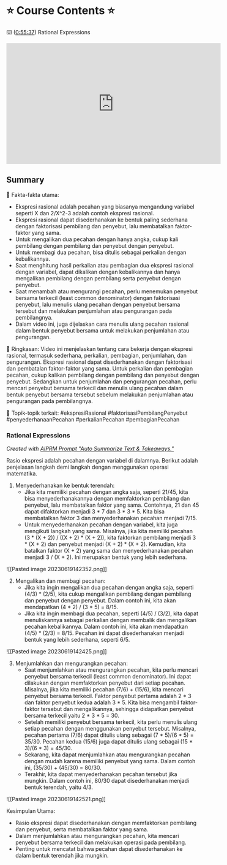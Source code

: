 # ⭐️ Course Contents ⭐️

⌨️ ([0:55:37](https://www.youtube.com/watch?v=LwCRRUa8yTU&list=PLUcC-GwJC7M4bq1J4_jSLOjg3jmbD7sp2&index=46&t=3337s)) Rational Expressions

<iframe width="560" height="315" src="https://www.youtube.com/embed/tJYRiKUigsk" title="YouTube video player" frameborder="0" allow="accelerometer; autoplay; clipboard-write; encrypted-media; gyroscope; picture-in-picture; web-share" allowfullscreen></iframe>

## Summary

📌 Fakta-fakta utama:
- Ekspresi rasional adalah pecahan yang biasanya mengandung variabel seperti X dan 2/X^2-3 adalah contoh ekspresi rasional.
- Ekspresi rasional dapat disederhanakan ke bentuk paling sederhana dengan faktorisasi pembilang dan penyebut, lalu membatalkan faktor-faktor yang sama.
- Untuk mengalikan dua pecahan dengan hanya angka, cukup kali pembilang dengan pembilang dan penyebut dengan penyebut.
- Untuk membagi dua pecahan, bisa ditulis sebagai perkalian dengan kebalikannya.
- Saat menghitung hasil perkalian atau pembagian dua ekspresi rasional dengan variabel, dapat dikalikan dengan kebalikannya dan hanya mengalikan pembilang dengan pembilang serta penyebut dengan penyebut.
- Saat menambah atau mengurangi pecahan, perlu menemukan penyebut bersama terkecil (least common denominator) dengan faktorisasi penyebut, lalu menulis ulang pecahan dengan penyebut bersama tersebut dan melakukan penjumlahan atau pengurangan pada pembilangnya.
- Dalam video ini, juga dijelaskan cara menulis ulang pecahan rasional dalam bentuk penyebut bersama untuk melakukan penjumlahan atau pengurangan.

📝 Ringkasan:
Video ini menjelaskan tentang cara bekerja dengan ekspresi rasional, termasuk sederhana, perkalian, pembagian, penjumlahan, dan pengurangan. Ekspresi rasional dapat disederhanakan dengan faktorisasi dan pembatalan faktor-faktor yang sama. Untuk perkalian dan pembagian pecahan, cukup kalikan pembilang dengan pembilang dan penyebut dengan penyebut. Sedangkan untuk penjumlahan dan pengurangan pecahan, perlu mencari penyebut bersama terkecil dan menulis ulang pecahan dalam bentuk penyebut bersama tersebut sebelum melakukan penjumlahan atau pengurangan pada pembilangnya.

🔑 Topik-topik terkait:
#ekspresiRasional #faktorisasiPembilangPenyebut #penyederhanaanPecahan #perkalianPecahan #pembagianPecahan

### Rational Expressions

_Created with [AIPRM Prompt "Auto Summarize Text & Takeaways."](https://www.aiprm.com/prompts/productivity/summarize/1799565462762422272/)_

Rasio ekspresi adalah pecahan dengan variabel di dalamnya. Berikut adalah penjelasan langkah demi langkah dengan menggunakan operasi matematika.

1. Menyederhanakan ke bentuk terendah:
   - Jika kita memiliki pecahan dengan angka saja, seperti 21/45, kita bisa menyederhanakannya dengan memfaktorkan pembilang dan penyebut, lalu membatalkan faktor yang sama. Contohnya, 21 dan 45 dapat difaktorkan menjadi 3 * 7 dan 3 * 3 * 5. Kita bisa membatalkan faktor 3 dan menyederhanakan pecahan menjadi 7/15.
   - Untuk menyederhanakan pecahan dengan variabel, kita juga mengikuti langkah yang sama. Misalnya, jika kita memiliki pecahan (3 * (X + 2)) / ((X + 2) * (X + 2)), kita faktorkan pembilang menjadi 3 * (X + 2) dan penyebut menjadi (X + 2) * (X + 2). Kemudian, kita batalkan faktor (X + 2) yang sama dan menyederhanakan pecahan menjadi 3 / (X + 2). Ini merupakan bentuk yang lebih sederhana.

![[Pasted image 20230619142352.png]]

2. Mengalikan dan membagi pecahan:
   - Jika kita ingin mengalikan dua pecahan dengan angka saja, seperti (4/3) * (2/5), kita cukup mengalikan pembilang dengan pembilang dan penyebut dengan penyebut. Dalam contoh ini, kita akan mendapatkan (4 * 2) / (3 * 5) = 8/15.
   - Jika kita ingin membagi dua pecahan, seperti (4/5) / (3/2), kita dapat menuliskannya sebagai perkalian dengan membalik dan mengalikan pecahan kebalikannya. Dalam contoh ini, kita akan mendapatkan (4/5) * (2/3) = 8/15. Pecahan ini dapat disederhanakan menjadi bentuk yang lebih sederhana, seperti 6/5.

![[Pasted image 20230619142425.png]]

3. Menjumlahkan dan mengurangkan pecahan:
   - Saat menjumlahkan atau mengurangkan pecahan, kita perlu mencari penyebut bersama terkecil (least common denominator). Ini dapat dilakukan dengan memfaktorkan penyebut dari setiap pecahan. Misalnya, jika kita memiliki pecahan (7/6) + (15/6), kita mencari penyebut bersama terkecil. Faktor penyebut pertama adalah 2 * 3 dan faktor penyebut kedua adalah 3 * 5. Kita bisa mengambil faktor-faktor tersebut dan mengalikannya, sehingga didapatkan penyebut bersama terkecil yaitu 2 * 3 * 5 = 30.
   - Setelah memiliki penyebut bersama terkecil, kita perlu menulis ulang setiap pecahan dengan menggunakan penyebut tersebut. Misalnya, pecahan pertama (7/6) dapat ditulis ulang sebagai (7 * 5)/(6 * 5) = 35/30. Pecahan kedua (15/6) juga dapat ditulis ulang sebagai (15 * 3)/(6 * 3) = 45/30.
   - Sekarang, kita dapat menjumlahkan atau mengurangkan pecahan dengan mudah karena memiliki penyebut yang sama. Dalam contoh ini, (35/30) + (45/30) = 80/30.
   - Terakhir, kita dapat menyederhanakan pecahan tersebut jika mungkin. Dalam contoh ini, 80/30 dapat disederhanakan menjadi bentuk terendah, yaitu 4/3.

![[Pasted image 20230619142521.png]]

Kesimpulan Utama:

- Rasio ekspresi dapat disederhanakan dengan memfaktorkan pembilang dan penyebut, serta membatalkan faktor yang sama.
- Dalam menjumlahkan atau mengurangkan pecahan, kita mencari penyebut bersama terkecil dan melakukan operasi pada pembilang.
- Penting untuk mencatat bahwa pecahan dapat disederhanakan ke dalam bentuk terendah jika mungkin.